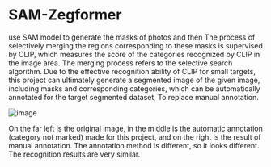# SAM-Zegformer
use SAM model to generate the masks of photos and then The process of selectively merging the regions corresponding to these masks is supervised by CLIP, which measures the score of the categories recognized by CLIP in the image area. The merging process refers to the selective search algorithm. Due to the effective recognition ability of CLIP for small targets, this project can ultimately generate a segmented image of the given image, including masks and corresponding categories, which can be automatically annotated for the target segmented dataset, To replace manual annotation.

![image](https://github.com/cjf-repo/SAM-Zegformer-/assets/73433395/4454d37e-141f-4cff-809f-7ab33514904a)

On the far left is the original image, in the middle is the automatic annotation (category not marked) made for this project, and on the right is the result of manual annotation. The annotation method is different, so it looks different. The recognition results are very similar.
